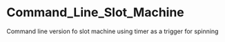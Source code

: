 # Command_Line_Slot_Machine
 Command line version fo slot machine using timer as a trigger for spinning
